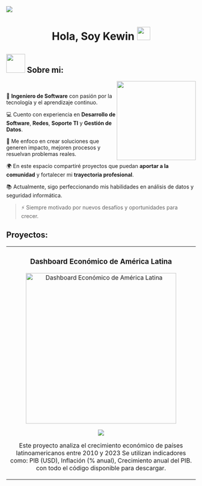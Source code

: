 <!--horizontal divider(gradiant)-->

<img src="https://user-images.githubusercontent.com/73097560/115834477-dbab4500-a447-11eb-908a-139a6edaec5c.gif">

<h1 align="center">Hola, Soy Kewin <img src="https://media.giphy.com/media/hvRJCLFzcasrR4ia7z/giphy.gif" width="35"></h1>

<p align="center">

## <picture><img src = "https://github.com/7oSkaaa/7oSkaaa/blob/main/Images/about_me.gif?raw=true" width = 50px></picture> Sobre mi:

<picture> <img align="right" src="https://github.com/7oSkaaa/7oSkaaa/blob/main/Images/Right_Side.gif?raw=true" width = 210px></picture>

<br>
<p>🧠 <strong>Ingeniero de Software</strong> con pasión por la tecnología y el aprendizaje continuo.</p>
<p>💻 Cuento con experiencia en <strong>Desarrollo de Software</strong>, <strong>Redes</strong>, <strong>Soporte TI</strong> y <strong>Gestión de Datos</strong>.</p>
<p>🚀 Me enfoco en crear soluciones que generen impacto, mejoren procesos y resuelvan problemas reales.</p>
<p>🌍 En este espacio compartiré proyectos que puedan <strong>aportar a la comunidad</strong> y fortalecer mi <strong>trayectoria profesional</strong>.</p>
<p>📚 Actualmente, sigo perfeccionando mis habilidades en análisis de datos y seguridad informática.</p>

<blockquote>⚡ Siempre motivado por nuevos desafíos y oportunidades para crecer.</blockquote>

## Proyectos:
<table>
<tr>
<td width="50%">
<h3 align="center">Dashboard Económico de América Latina</h3>
<div align="center">
<a href="https://github.com/ikewinCL/latam_economic_dashboard" target="_blank"><img src="https://i.imgur.com/uIGX7v3.jpg" width="400" alt="Dashboard Económico de América Latina"></a>
<p>
<a href="https://github.com/ikewinCL/latam_economic_dashboard" target="_blank">
<img src="https://img.shields.io/badge/CÓDIGO-ff9?style=for-the-badge&logo=github&logoColor=black">
</a>
</p>
<p>Este proyecto analiza el crecimiento económico de países latinoamericanos entre 2010 y 2023</strong> 
Se utilizan indicadores como:
PIB (USD),
Inflación (% anual),
Crecimiento anual del PIB.
</strong> con todo el código disponible para descargar.</p>
</div>
                                                                                      
</td>


